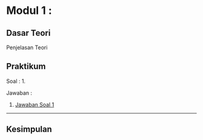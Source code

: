 # Modul 1 :

## Dasar Teori
Penjelasan Teori

## Praktikum
Soal : 
1.

Jawaban :
1. [Jawaban Soal 1](https://github.com/Alissyah/20104013_Alissyah-Putri_Pemrograman2/tree/Modul1/src/com/sasa/Modul1/Tugas)

<hr>

## Kesimpulan
